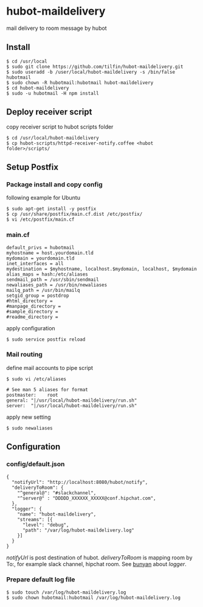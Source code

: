 hubot-maildelivery
==================

mail delivery to room message by hubot


Install
-------

```
$ cd /usr/local
$ sudo git clone https://github.com/tilfin/hubot-maildelivery.git
$ sudo useradd -b /user/local/hubot-maildelivery -s /bin/false hubotmail
$ sudo chown -R hubotmail:hubotmail hubot-maildelivery
$ cd hubot-maildelivery
$ sudo -u hubotmail -H npm install
```

Deploy receiver script
----------------------

copy receiver script to hubot scripts folder

```
$ cd /usr/local/hubot-maildelivery
$ cp hubot-scripts/httpd-receiver-notify.coffee <hubot folder>/scripts/
```

Setup Postfix
-------------

### Package install and copy config

following example for Ubuntu

```
$ sudo apt-get install -y postfix
$ cp /usr/share/postfix/main.cf.dist /etc/postfix/
$ vi /etc/postfix/main.cf
```

### main.cf

```
default_privs = hubotmail
myhostname = host.yourdomain.tld
mydomain = yourdomain.tld
inet_interfaces = all
mydestination = $myhostname, localhost.$mydomain, localhost, $mydomain
alias_maps = hash:/etc/aliases
sendmail_path = /usr/sbin/sendmail
newaliases_path = /usr/bin/newaliases
mailq_path = /usr/bin/mailq
setgid_group = postdrop
#html_directory =
#manpage_directory =
#sample_directory =
#readme_directory =
```

apply configuration

```
$ sudo service postfix reload
```


### Mail routing

define mail accounts to pipe script

```
$ sudo vi /etc/aliases
```

```
# See man 5 aliases for format
postmaster:    root
general: "|/usr/local/hubot-maildelivery/run.sh"
server:  "|/usr/local/hubot-maildelivery/run.sh"
```

apply new setting

```
$ sudo newaliases
```

Configuration
-------------

### config/default.json

```
{
  "notifyUrl": "http://localhost:8080/hubot/notify",
  "deliveryToRoom": {
    "^general@": "#slackchannel",
    "^server@" : "DDDDD_XXXXXX_XXXXX@conf.hipchat.com",
  },
  "logger": {
    "name": "hubot-maildelivery",
    "streams": [{
      "level": "debug",
      "path": "/var/log/hubot-maildelivery.log"
    }]
  }
}
```

_notifyUrl_ is post destination of hubot.
_deliveryToRoom_ is mapping room by To:, for example slack channel, hipchat room.
See [bunyan](https://github.com/trentm/node-bunyan) about _logger_.

### Prepare default log file

```
$ sudo touch /var/log/hubot-maildelivery.log
$ sudo chown hubotmail:hubotmail /var/log/hubot-maildelivery.log
```
